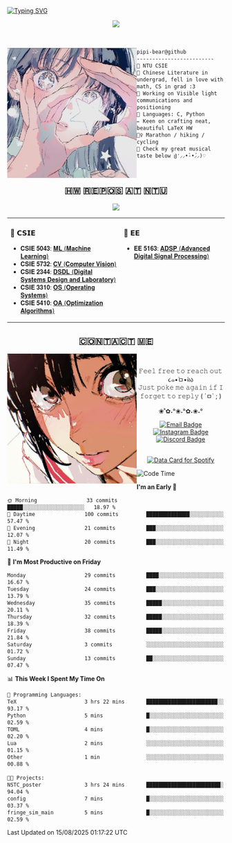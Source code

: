 [![Typing SVG](https://readme-typing-svg.demolab.com?font=Cutive+Mono&pause=1000&color=efadc9&center=true&vCenter=true&width=450&lines=Pipi's+page+<3)](https://git.io/typing-svg)

<!---
Show profile views
-->
<p align="center">
  <img src="https://komarev.com/ghpvc/?username=pipi-bear&color=ffd3d9&style=for-the-badge">
</p> <br>

<p>
<img align="left" src="assets/profile_pic.jpg" width="300" /> 

```
pipi-bear@github
-------------------------
🏫 NTU CSIE
📜 Chinese Literature in undergrad, fell in love with math, CS in grad :3
🌱 Working on Visible light communications and positioning
💫 Languages: C, Python 
✏️ Keen on crafting neat, beautiful LaTeX HW
🏃‍♀️ Marathon / hiking / cycling
🎵 Check my great musical taste below ჱ̒⸝⸝•̀֊•́⸝⸝)♡
```
</p>

<br>

<!---
Show GitHub Activities

[![pipi-bear's github activity graph](https://github-readme-activity-graph.vercel.app/graph?username=pipi-bear&bg_color=f9d9dd&color=fffcfd&point=f5c0c7&line=fef8f9)](https://github.com/pipi-bear/github-readme-activity-graph)
-->


<!---
Show spotify stats
<div align="center">
  <a href="https://data-card-for-spotify.herokuapp.com/card?user_id=x66jcxe031a67t6po1av5fi9x">
  <img 
    src="https://data-card-for-spotify.herokuapp.com/api/card?user_id=x66jcxe031a67t6po1av5fi9x&hide_title=1&hide_recents=1" 
    alt="Data Card for Spotify"
    width="350"
    >
  </a>
</div>
-->

<h2 align="center"> 🇭‌🇼‌ 🇷‌🇪‌🇵‌🇴‌🇸‌ 🇦‌🇹‌ 🇳‌🇹‌🇺‌ </h2>
<p align="center">
  <img src="assets/repos_preview_cropped.gif" style="max-width: 100%;">
</p>
<table>
  <tr>
    <!-- CSIE -->
    <td valign="top">
      <h3>📘 𝗖𝗦𝗜𝗘</h3>
      <ul>
        <!-- Using bold-2 font on instafonts-->
        <li>𝐂𝐒𝐈𝐄 𝟓𝟎𝟒𝟑: <a href="https://github.com/pipi-bear/NTU-ML-2024">𝐌𝐋 (𝐌𝐚𝐜𝐡𝐢𝐧𝐞 𝐋𝐞𝐚𝐫𝐧𝐢𝐧𝐠)</a></li>
        <li>𝐂𝐒𝐈𝐄 𝟓𝟕𝟑𝟐: <a href="https://github.com/pipi-bear/NTU-CV-2024">𝐂𝐕 (𝐂𝐨𝐦𝐩𝐮𝐭𝐞𝐫 𝐕𝐢𝐬𝐢𝐨𝐧)</a></li>
        <li>𝐂𝐒𝐈𝐄 𝟐𝟑𝟒𝟒: <a href="https://github.com/pipi-bear/NTU-DSDL-2025">𝐃𝐒𝐃𝐋 (𝐃𝐢𝐠𝐢𝐭𝐚𝐥 𝐒𝐲𝐬𝐭𝐞𝐦𝐬 𝐃𝐞𝐬𝐢𝐠𝐧 𝐚𝐧𝐝 𝐋𝐚𝐛𝐨𝐫𝐚𝐭𝐨𝐫𝐲)</a></li>
        <li>𝐂𝐒𝐈𝐄 𝟑𝟑𝟏𝟎: <a href="https://github.com/pipi-bear/NTU-OS-2025">𝐎𝐒 (𝐎𝐩𝐞𝐫𝐚𝐭𝐢𝐧𝐠 𝐒𝐲𝐬𝐭𝐞𝐦𝐬)</a></li>
        <li>𝐂𝐒𝐈𝐄 𝟓𝟒𝟏𝟎: <a href="https://github.com/pipi-bear/NTU-OA-2025">𝐎𝐀 (𝐎𝐩𝐭𝐢𝐦𝐢𝐳𝐚𝐭𝐢𝐨𝐧 𝐀𝐥𝐠𝐨𝐫𝐢𝐭𝐡𝐦𝐬)</a></li> </ul>
    </td>
    <!-- EE -->
    <td valign="top">
      <h3>📗 𝗘𝗘</h3>
      <ul>
        <li>𝐄𝐄 𝟓𝟏𝟔𝟑: <a href="https://github.com/pipi-bear/NTU-ADSP-2025">𝐀𝐃𝐒𝐏 (𝐀𝐝𝐯𝐚𝐧𝐜𝐞𝐝 𝐃𝐢𝐠𝐢𝐭𝐚𝐥 𝐒𝐢𝐠𝐧𝐚𝐥 𝐏𝐫𝐨𝐜𝐞𝐬𝐬𝐢𝐧𝐠)</a></li>
      </ul>
    </td>
  </tr>
</table>



<h2 align="center"> 🇨‌🇴‌🇳‌🇹‌🇦‌🇨‌🇹‌ 🇲‌🇪‌ </h2>
<div align="center">
  <img src="assets/contact_pic.jpg" 
    align="left" 
    width = 300px 
    height = auto>
</div>
<br>

<p align="center">
  𝙵𝚎𝚎𝚕 𝚏𝚛𝚎𝚎 𝚝𝚘 𝚛𝚎𝚊𝚌𝚑 𝚘𝚞𝚝 ૮๑•̀ㅁ•́ฅა
  <br>
  𝙹𝚞𝚜𝚝 𝚙𝚘𝚔𝚎 𝚖𝚎 𝚊𝚐𝚊𝚒𝚗 𝚒𝚏 𝙸 𝚏𝚘𝚛𝚐𝚎𝚝 𝚝𝚘 𝚛𝚎𝚙𝚕𝚢 ( ´ㅁ` ; )
  <br>
  <br>
  ❀˚✿˖°❀˖°✿˖❀˖°
  <br>
</p>

<p align="center">
<a href="mailto:asymptote069@gmail.com">
  <img src="https://img.shields.io/badge/asymptote069-white?style=for-the-badge&logo=gmail&logoColor=%23EA4335&logoSize=auto&labelColor=f9e0ea" alt="Email Badge"/>
</a>
<a href="https://instagram.com/pipi._.bear" target="_blank">
  <img src="https://img.shields.io/badge/%20pipi.__.bear-white?style=for-the-badge&logo=instagram&logoColor=%23FF0069&logoSize=auto&labelColor=f9e0ea" alt="Instagram Badge"/>
</a>
<a href="https://discord.com/users/488404373903245313" target="_blank">
  <img src="https://img.shields.io/badge/pipibear-white?style=for-the-badge&logo=discord&logoColor=5865F2&logoSize=auto&labelColor=f9e0ea" alt="Discord Badge"/>
</a>
</p>
</div>
<br>

<!---
Show spotify stats
-->
<div align="center">
  <a href="https://data-card-for-spotify.herokuapp.com/card?user_id=x66jcxe031a67t6po1av5fi9x">
  <img 
    src="https://data-card-for-spotify.herokuapp.com/api/card?user_id=x66jcxe031a67t6po1av5fi9x&hide_title=1&hide_recents=1" 
    alt="Data Card for Spotify"
    width="320"
    >
  </a>
</div>

<!---
Generate top languages, for more info, see:
https://github.com/anuraghazra/github-readme-stats
-->
<!-- <p align="center">
  <a href="https://github.com/anuraghazra/github-readme-stats">
    <img src="https://github-readme-stats.vercel.app/api/top-langs/?username=pipi-bear&layout=compact" alt="Top Langs" />
  </a>
</p> -->

<!---
waka-readme-stats
https://github.com/anmol098/waka-readme-stats

for configuration, set .github/workflows/waka-readme.yml
-->

<!---
Generate waka stats
-->
<!--START_SECTION:waka-->
![Code Time](http://img.shields.io/badge/Code%20Time-46%20hrs%2020%20mins-blue)

**I'm an Early 🐤** 

```text
🌞 Morning                33 commits          █████░░░░░░░░░░░░░░░░░░░░   18.97 % 
🌆 Daytime                100 commits         ██████████████░░░░░░░░░░░   57.47 % 
🌃 Evening                21 commits          ███░░░░░░░░░░░░░░░░░░░░░░   12.07 % 
🌙 Night                  20 commits          ███░░░░░░░░░░░░░░░░░░░░░░   11.49 % 
```
📅 **I'm Most Productive on Friday** 

```text
Monday                   29 commits          ████░░░░░░░░░░░░░░░░░░░░░   16.67 % 
Tuesday                  24 commits          ███░░░░░░░░░░░░░░░░░░░░░░   13.79 % 
Wednesday                35 commits          █████░░░░░░░░░░░░░░░░░░░░   20.11 % 
Thursday                 32 commits          █████░░░░░░░░░░░░░░░░░░░░   18.39 % 
Friday                   38 commits          █████░░░░░░░░░░░░░░░░░░░░   21.84 % 
Saturday                 3 commits           ░░░░░░░░░░░░░░░░░░░░░░░░░   01.72 % 
Sunday                   13 commits          ██░░░░░░░░░░░░░░░░░░░░░░░   07.47 % 
```


📊 **This Week I Spent My Time On** 

```text
💬 Programming Languages: 
TeX                      3 hrs 22 mins       ███████████████████████░░   93.17 % 
Python                   5 mins              █░░░░░░░░░░░░░░░░░░░░░░░░   02.59 % 
TOML                     4 mins              █░░░░░░░░░░░░░░░░░░░░░░░░   02.20 % 
Lua                      2 mins              ░░░░░░░░░░░░░░░░░░░░░░░░░   01.15 % 
Other                    1 min               ░░░░░░░░░░░░░░░░░░░░░░░░░   00.88 % 

🐱‍💻 Projects: 
NSTC_poster              3 hrs 24 mins       ████████████████████████░   94.04 % 
config                   7 mins              █░░░░░░░░░░░░░░░░░░░░░░░░   03.37 % 
fringe_sim_main          5 mins              █░░░░░░░░░░░░░░░░░░░░░░░░   02.59 % 
```


 Last Updated on 15/08/2025 01:17:22 UTC
<!--END_SECTION:waka-->